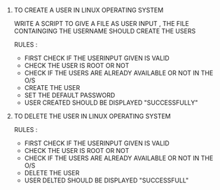 1.	TO CREATE A USER IN LINUX OPERATING SYSTEM
 
 	WRITE A SCRIPT TO GIVE A FILE AS USER INPUT , 
	THE FILE CONTAINGING THE USERNAME SHOULD CREATE THE USERS
	
	RULES :
	- FIRST CHECK IF THE USERINPUT GIVEN IS VALID
	- CHECK THE USER IS ROOT OR NOT
	- CHECK IF THE USERS ARE ALREADY AVAILABLE OR NOT IN THE O/S 
	- CREATE THE USER
	- SET THE DEFAULT PASSWORD
	- USER CREATED SHOULD BE DISPLAYED "SUCCESSFULLY"

2. 	TO DELETE THE USER IN LINUX OPERATING SYSTEM

 	RULES :
	- FIRST CHECK IF THE USERINPUT GIVEN IS VALID
	- CHECK THE USER IS ROOT OR NOT
	- CHECK IF THE USERS ARE ALREADY AVAILABLE OR NOT IN THE O/S 
	- DELETE THE USER
	- USER DELTED SHOULD BE DISPLAYED "SUCCESSFULL"

